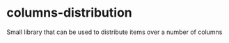 # columns-distribution
Small library that can be used to distribute items over a number of columns  
